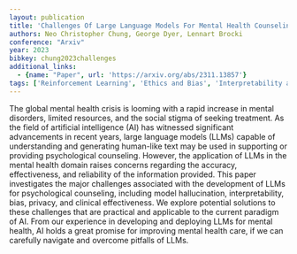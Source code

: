 ```yaml
---
layout: publication
title: 'Challenges Of Large Language Models For Mental Health Counseling'
authors: Neo Christopher Chung, George Dyer, Lennart Brocki
conference: "Arxiv"
year: 2023
bibkey: chung2023challenges
additional_links:
  - {name: "Paper", url: 'https://arxiv.org/abs/2311.13857'}
tags: ['Reinforcement Learning', 'Ethics and Bias', 'Interpretability and Explainability', 'Tools']
---
```

The global mental health crisis is looming with a rapid increase in mental
disorders, limited resources, and the social stigma of seeking treatment. As
the field of artificial intelligence (AI) has witnessed significant
advancements in recent years, large language models (LLMs) capable of
understanding and generating human-like text may be used in supporting or
providing psychological counseling. However, the application of LLMs in the
mental health domain raises concerns regarding the accuracy, effectiveness, and
reliability of the information provided. This paper investigates the major
challenges associated with the development of LLMs for psychological
counseling, including model hallucination, interpretability, bias, privacy, and
clinical effectiveness. We explore potential solutions to these challenges that
are practical and applicable to the current paradigm of AI. From our experience
in developing and deploying LLMs for mental health, AI holds a great promise
for improving mental health care, if we can carefully navigate and overcome
pitfalls of LLMs.

